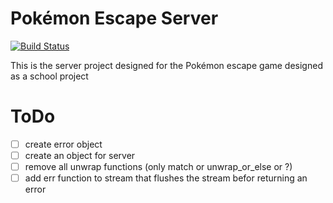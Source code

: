 # Pokémon Escape Server

[![Build Status](https://travis-ci.com/Kloenk/pokemon_escape_server.svg?token=61yhBd8Fg7qxC6KmqqGy&branch=master)](https://travis-ci.com/Kloenk/pokemon_escape_server)

This is the server project designed for the Pokémon escape game designed as a school project

# ToDo
- [ ] create error object
- [ ] create an object for server
- [ ] remove all unwrap functions (only match or unwrap_or_else or ?)
- [ ] add err function to stream that flushes the stream befor returning an error